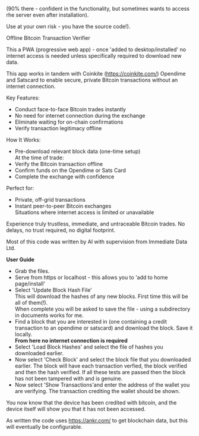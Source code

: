 (90% there - confident in the functionality, but sometimes wants to access rhe server even after installation).

Use at your own risk - you have the source code!).

Offline Bitcoin Transaction Verifier

This a PWA (progressive web app) - once 'added to desktop/installed' no internet access is needed unless specifically required to download new data.

This app works in tandem with Coinkite (https://coinkite.com/) Opendime and Satscard to enable secure, private Bitcoin transactions without an internet connection.

Key Features:  
- Conduct face-to-face Bitcoin trades instantly  
- No need for internet connection during the exchange
- Eliminate waiting for on-chain confirmations  
- Verify transaction legitimacy offline

How It Works:

- Pre-download relevant block data (one-time setup)  
At the time of trade:  
- Verify the Bitcoin transaction offline  
- Confirm funds on the Opendime or Sats Card  
- Complete the exchange with confidence  

Perfect for:  
- Private, off-grid transactions  
- Instant peer-to-peer Bitcoin exchanges  
   Situations where internet access is limited or unavailable  

Experience truly trustless, immediate, and untraceable Bitcoin trades. No delays, no trust required, no digital footprint.

Most of this code was written by AI with supervision from Immediate Data Ltd.

**User Guide**  
-   Grab the files.  
-   Serve from https or localhost - this allows you to 'add to home page/install'  
-   Select 'Update Block Hash File'  
      This will download the hashes of any new blocks. First time this will be all of them(!).  
      When complete you will be asked to save the file - using a subdirectory in documents works for me.
-   Find a block that you are interested in (one containing a credit transaction to an opendime or satscard) and download the block. Save it locally.  
   **From here no internet connection is required**
-   Select 'Load Block Hashes' and select the file of hashes you downloaded earlier.  
-   Now select 'Check Block' and select the block file that you downloaded earlier.
      The block will have each transaction verfied, the block verified and then the hash verified. If all these tests are passed then the block has not been tampered with and is genuine.  
-   Now select 'Show Transactions'and enter the address of the wallet you are verifying. The transaction crediting the wallet should be shown.

You now know that the device has been credited with bitcoin, and the device itself will show you that it has not been accessed.

As written the code uses https://ankr.com/ to get blockchain data, but this will eventually be configurable.

